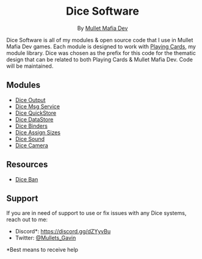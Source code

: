 <div align="center">
<h1>Dice Software</h1>

By [Mullet Mafia Dev](https://www.roblox.com/groups/5018486/Mullet-Mafia-Dev#!/about)
</div>

Dice Software is all of my modules & open source code that I use in Mullet Mafia Dev games. Each module is designed to work with [Playing Cards](https://github.com/Mullets-Gavin), my module library. Dice was chosen as the prefix for this code for the thematic design that can be related to both Playing Cards & Mullet Mafia Dev. Code will be maintained.

## Modules
- [Dice Output](https://github.com/Mullets-Gavin/DiceOutput)
- [Dice Msg Service](https://github.com/Mullets-Gavin/DiceMsgService)
- [Dice QuickStore](https://github.com/Mullets-Gavin/DiceQuickStore)
- [Dice DataStore](https://github.com/Mullets-Gavin/DiceDataStore)
- [Dice Binders](https://github.com/Mullets-Gavin/DiceBinders)
- [Dice Assign Sizes](https://github.com/Mullets-Gavin/DiceAssignSizes)
- [Dice Sound](https://github.com/Mullets-Gavin/DiceSound)
- [Dice Camera](https://github.com/Mullets-Gavin/DiceCamera)

## Resources
- [Dice Ban](https://github.com/Mullets-Gavin/DiceBan)

## Support
If you are in need of support to use or fix issues with any Dice systems, reach out to me:

* Discord*: https://discord.gg/dZYyvBu
* Twitter: [@Mullets_Gavin](https://twitter.com/Mullets_Gavin)

*Best means to receive help
